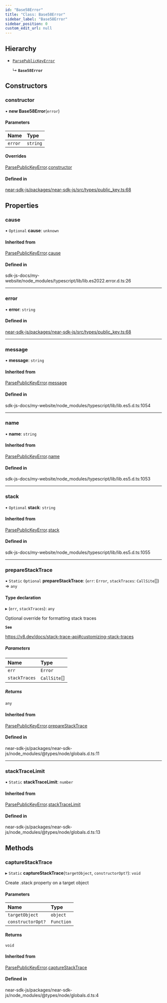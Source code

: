 ```yaml
---
id: "Base58Error"
title: "Class: Base58Error"
sidebar_label: "Base58Error"
sidebar_position: 0
custom_edit_url: null
---
```


## Hierarchy

- [`ParsePublicKeyError`](ParsePublicKeyError.md)

  ↳ **`Base58Error`**

## Constructors

### constructor

• **new Base58Error**(`error`)

#### Parameters

| Name | Type |
| :------ | :------ |
| `error` | `string` |

#### Overrides

[ParsePublicKeyError](ParsePublicKeyError.md).[constructor](ParsePublicKeyError.md#constructor)

#### Defined in

[near-sdk-js/packages/near-sdk-js/src/types/public_key.ts:68](https://github.com/near/near-sdk-js/blob/2847870/packages/near-sdk-js/src/types/public_key.ts#L68)

## Properties

### cause

• `Optional` **cause**: `unknown`

#### Inherited from

[ParsePublicKeyError](ParsePublicKeyError.md).[cause](ParsePublicKeyError.md#cause)

#### Defined in

sdk-js-docs/my-website/node_modules/typescript/lib/lib.es2022.error.d.ts:26

___

### error

• **error**: `string`

#### Defined in

[near-sdk-js/packages/near-sdk-js/src/types/public_key.ts:68](https://github.com/near/near-sdk-js/blob/2847870/packages/near-sdk-js/src/types/public_key.ts#L68)

___

### message

• **message**: `string`

#### Inherited from

[ParsePublicKeyError](ParsePublicKeyError.md).[message](ParsePublicKeyError.md#message)

#### Defined in

sdk-js-docs/my-website/node_modules/typescript/lib/lib.es5.d.ts:1054

___

### name

• **name**: `string`

#### Inherited from

[ParsePublicKeyError](ParsePublicKeyError.md).[name](ParsePublicKeyError.md#name)

#### Defined in

sdk-js-docs/my-website/node_modules/typescript/lib/lib.es5.d.ts:1053

___

### stack

• `Optional` **stack**: `string`

#### Inherited from

[ParsePublicKeyError](ParsePublicKeyError.md).[stack](ParsePublicKeyError.md#stack)

#### Defined in

sdk-js-docs/my-website/node_modules/typescript/lib/lib.es5.d.ts:1055

___

### prepareStackTrace

▪ `Static` `Optional` **prepareStackTrace**: (`err`: `Error`, `stackTraces`: `CallSite`[]) => `any`

#### Type declaration

▸ (`err`, `stackTraces`): `any`

Optional override for formatting stack traces

**`See`**

https://v8.dev/docs/stack-trace-api#customizing-stack-traces

##### Parameters

| Name | Type |
| :------ | :------ |
| `err` | `Error` |
| `stackTraces` | `CallSite`[] |

##### Returns

`any`

#### Inherited from

[ParsePublicKeyError](ParsePublicKeyError.md).[prepareStackTrace](ParsePublicKeyError.md#preparestacktrace)

#### Defined in

near-sdk-js/packages/near-sdk-js/node_modules/@types/node/globals.d.ts:11

___

### stackTraceLimit

▪ `Static` **stackTraceLimit**: `number`

#### Inherited from

[ParsePublicKeyError](ParsePublicKeyError.md).[stackTraceLimit](ParsePublicKeyError.md#stacktracelimit)

#### Defined in

near-sdk-js/packages/near-sdk-js/node_modules/@types/node/globals.d.ts:13

## Methods

### captureStackTrace

▸ `Static` **captureStackTrace**(`targetObject`, `constructorOpt?`): `void`

Create .stack property on a target object

#### Parameters

| Name | Type |
| :------ | :------ |
| `targetObject` | `object` |
| `constructorOpt?` | `Function` |

#### Returns

`void`

#### Inherited from

[ParsePublicKeyError](ParsePublicKeyError.md).[captureStackTrace](ParsePublicKeyError.md#capturestacktrace)

#### Defined in

near-sdk-js/packages/near-sdk-js/node_modules/@types/node/globals.d.ts:4
